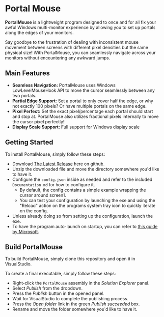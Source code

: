 # Portal Mouse
**PortalMouse** is a lightweight program designed to once and for all fix your awful Windows multi-monitor experience by allowing you to set up portals along the edges of your monitors.

Say goodbye to the frustration of dealing with inconsistent mouse movement between screens with different pixel densities but the same physical size!
With PortalMouse, you can seamlessly navigate across your monitors without encountering any awkward jumps.

## Main Features
- **Seamless Navigation:** PortalMouse uses Windows LowLevelMouseHook API to move the cursor seamlessly between any two portals.
- **Partial Edge Support:** Set a portal to only cover half the edge, or why not exactly 100 pixels? Or have multiple portals on the same edge.
- **Pixel Perfect:** Set the exact pixel/percentage each portal should start and stop at. PortalMouse also utilizes fractional pixels internally to move the cursor pixel perfectly!
- **Display Scale Support:** Full support for Windows display scale

## Getting Started
To install PortalMouse, simply follow these steps:

- Download [The Latest Release](https://github.com/StaterZ/PortalMouse/releases) here on github.
- Unzip the downloaded file and move the directory somewhere you'd like to have it.
- Configure the `config.json` inside as needed and refer to the included `Documentation.md` for how to configure it.
  - By default, the config contains a simple example wrapping the cursor around screen1.
  - You can test your configuration by launching the exe and using the "Reload" action on the programs system tray icon to quickly iterate on the config.
- Unless already doing so from setting up the configuration, launch the exe.
- To have the program auto-launch on startup, you can refer to [this guide by Microsoft](https://support.microsoft.com/en-us/windows/add-an-app-to-run-automatically-at-startup-in-windows-10-150da165-dcd9-7230-517b-cf3c295d89dd).

## Build PortalMouse
To build PortalMouse, simply clone this repository and open it in VisualStudio.

To create a final executable, simply follow these steps:
- Right-click the `PortalMouse` assembly in the *Solution Explorer* panel.
- Select *Publish* from the dropdown.
- Press the *Publish* button in the opened panel.
- Wait for VisualStudio to complete the publishing process.
- Press the *Open folder* link in the green *Publish succeeded* box.
- Rename and move the folder somewhere you'd like to have it.
